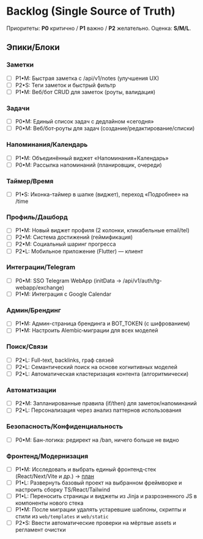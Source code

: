 # Backlog (Single Source of Truth)
Приоритеты: **P0** критично / **P1** важно / **P2** желательно. Оценка: **S/M/L**.

## Эпики/Блоки
### Заметки
- [ ] P1•M: Быстрая заметка с /api/v1/notes (улучшения UX)
- [ ] P2•S: Теги заметок и быстрый фильтр
- [ ] P1•M: Веб/бот CRUD для заметок (роуты, валидация)

### Задачи
- [ ] P0•M: Единый список задач с дедлайном «сегодня»
- [ ] P0•M: Веб/бот‑роуты для задач (создание/редактирование/списки)

### Напоминания/Календарь
- [ ] P1•M: Объединённый виджет «Напоминания+Календарь»
- [ ] P0•M: Рассылка напоминаний (планировщик, очереди)

### Таймер/Время
- [ ] P1•S: Иконка-таймер в шапке (виджет), переход «Подробнее» на /time

### Профиль/Дашборд
- [ ] P1•M: Новый виджет профиля (2 колонки, кликабельные email/tel)
- [ ] P2•M: Система достижений (геймификация)
- [ ] P2•M: Социальный шаринг прогресса
- [ ] P2•L: Мобильное приложение (Flutter) — клиент

### Интеграции/Telegram
- [ ] P0•M: SSO Telegram WebApp (initData → /api/v1/auth/tg-webapp/exchange)
- [ ] P1•M: Интеграция с Google Calendar

### Админ/Брендинг
- [ ] P1•M: Админ-страница брендинга и BOT_TOKEN (с шифрованием)
- [ ] P1•M: Настроить Alembic‑миграции для всех моделей

### Поиск/Связи
- [ ] P2•L: Full-text, backlinks, граф связей
- [ ] P2•L: Семантический поиск на основе когнитивных моделей
- [ ] P2•L: Автоматическая кластеризация контента (алгоритмически)

### Автоматизации
- [ ] P2•M: Запланированные правила (if/then) для заметок/напоминаний
- [ ] P2•L: Персонализация через анализ паттернов использования

### Безопасность/Конфиденциальность
- [ ] P0•M: Бан-логика: редирект на /ban, ничего больше не видно

### Фронтенд/Модернизация
- [ ] P1•M: Исследовать и выбрать единый фронтенд‑стек (React/Next/Vite и др.) → [план](./docs/backlog/frontend_modernization.md)
- [ ] P1•L: Развернуть базовый проект на выбранном фреймворке и настроить сборку TS/React/Tailwind
- [ ] P1•L: Переносить страницы и виджеты из Jinja и разрозненного JS в компоненты нового стека
- [ ] P1•M: После миграции удалять устаревшие шаблоны, скрипты и стили из `web/templates` и `web/static`
- [ ] P2•S: Ввести автоматические проверки на мёртвые assets и регламент очистки
